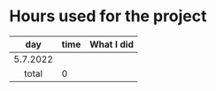 # Hours used for the project

| day | time | What I did  |
| :----:|:-----| :-----|
| 5.7.2022 |     |  |
| total   | 0   | | 